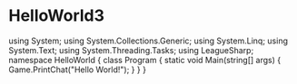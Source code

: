 # HelloWorld3
using System;
using System.Collections.Generic;
using System.Linq;
using System.Text;
using System.Threading.Tasks;
using LeagueSharp;
namespace HelloWorld
{
    class Program
    {
        static void Main(string[] args)
        {
            Game.PrintChat("Hello World!");
        }
    }
}
